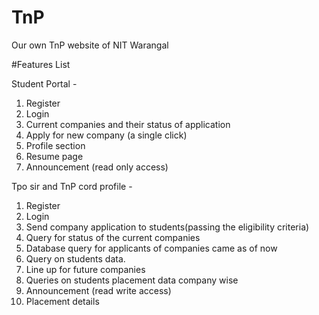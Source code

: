 # TnP
Our own TnP website of NIT Warangal

#Features List

Student Portal -

1. Register 
2. Login 
3. Current companies and their status of application 
4. Apply for new company (a single click) 
5. Profile section 
6. Resume page
7. Announcement (read only access) 

Tpo sir and TnP cord profile -

1. Register 
2. Login
3. Send company application to students(passing the eligibility criteria)
4. Query for status of the current companies 
5. Database query for applicants of companies came as of now
6. Query on students data. 
7. Line up for future companies
8. Queries on students placement data company wise
9. Announcement (read write access) 
10. Placement details
